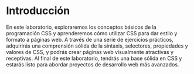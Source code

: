 # Introducción

En este laboratorio, exploraremos los conceptos básicos de la programación CSS y aprenderemos cómo utilizar CSS para dar estilo y formato a páginas web. A través de una serie de ejercicios prácticos, adquirirás una comprensión sólida de la sintaxis, selectores, propiedades y valores de CSS, y podrás crear páginas web visualmente atractivas y receptivas. Al final de este laboratorio, tendrás una base sólida en CSS y estarás listo para abordar proyectos de desarrollo web más avanzados.

